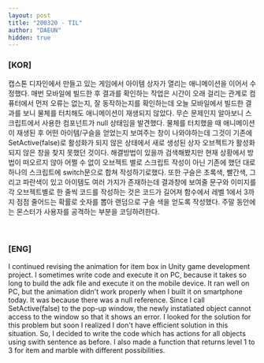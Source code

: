```yaml
---
layout: post
title: "200320 - TIL"
author: "DAEUN"
hidden: true
---
```


### [KOR]
캡스톤 디자인에서 만들고 있는 게임에서 아이템 상자가 열리는 애니메이션을 이어서 수정했다. 매번 모바일에 빌드한 후 결과를 확인하는 작업은 시간이 오래 걸리는 관계로 컴퓨터에서 먼저 오류는 없는지, 잘 동작하는지를 확인하는데 오늘 모바일에서 빌드한 결과를 보니 물체를 터치해도 애니메이션이 재생되지 않았다. 무슨 문제인지 알아보니 스크립트에서 사용한 컴포넌트가 null 상태임을 발견했다. 물체를 터치했을 때 애니메이션이 재생된 후 어떤 아이템/구슬을 얻었는지 보여주는 창이 나와야하는데 그것이 기존에 SetActive(false)로 활성화가 되지 않은 상태에서 새로 생성된 상자 오브젝트가 활성화되지 않은 창을 찾지 못했던 것이다. 해결방법이 있을까 검색해봤지만 현재 상황에서 방법이 떠오르지 않아 어쩔 수 없이 오브젝트 별로 스크립트 작성이 아닌 기존에 했던 대로 하나의 스크립트에 switch문으로 합쳐 작성하기로했다. 또한 구슬은 초록색, 빨간색, 그리고 파란색이 있고 아이템도 여러 가지가 존재하는데 결과창에 보여줄 문구와 이미지를 각 오브젝트별로 한 줄씩 코드를 작성하는 것은 코드가 길어져 함수에서 레벨 1에서 3까지 점점 줄어드는 확률로 숫자를 뽑아 랜덤으로 구슬 색을 얻도록 작성했다. 주말 동안에는 몬스터가 사용자를 공격하는 부분을 코딩하려한다.
<br><br><br>
### [ENG]
I continued revising the animation for item box in Unity game development project. I sometimes write code and execute it on PC, because it takes so long to build the adk file and execute it on the mobile device. It ran well on PC, but the animation didn't work properly when I built it on smartphone today. It was because there was a null reference. Since I call SetActive(false) to the pop-up window, the newly instatiated object cannot access to the window so that it shows an error. I looked for the solution for this problem but soon I realized I don't have efficient solution in this situation. So, I decided to write the code which has actions for all objects using swith sentence as before. I also made a function that returns level 1 to 3 for item and marble with different possibilities.
